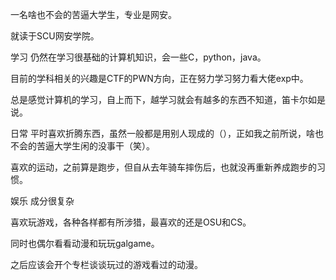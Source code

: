 一名啥也不会的苦逼大学生，专业是网安。

就读于SCU网安学院。

学习
仍然在学习很基础的计算机知识，会一些C，python，java。

目前的学科相关的兴趣是CTF的PWN方向，正在努力学习努力看大佬exp中。

总是感觉计算机的学习，自上而下，越学习就会有越多的东西不知道，笛卡尔如是说。

日常
平时喜欢折腾东西，虽然一般都是用别人现成的（），正如我之前所说，啥也不会的苦逼大学生闲的没事干（笑）。

喜欢的运动，之前算是跑步，但自从去年骑车摔伤后，也就没再重新养成跑步的习惯。

娱乐
成分很复杂

喜欢玩游戏，各种各样都有所涉猎，最喜欢的还是OSU和CS。

同时也偶尔看看动漫和玩玩galgame。

之后应该会开个专栏谈谈玩过的游戏看过的动漫。
